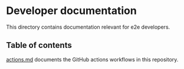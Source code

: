 # Developer documentation

This directory contains documentation relevant for e2e developers.

## Table of contents

[actions.md](actions.md) documents the GitHub actions workflows in this repository.
